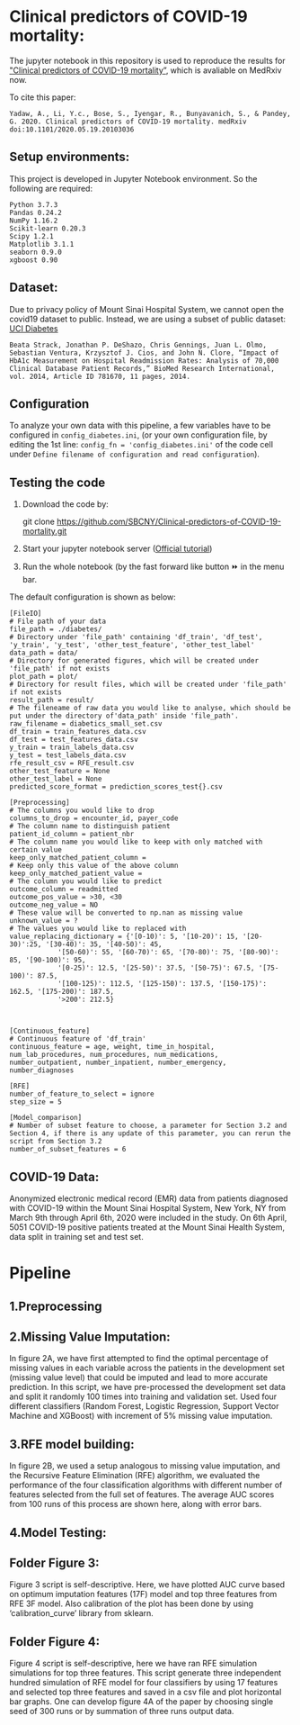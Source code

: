 # Clinical predictors of COVID-19 mortality:

The jupyter notebook in this repository is used to reproduce the results for ["Clinical predictors of COVID-19 mortality”](https://www.medrxiv.org/content/10.1101/2020.05.19.20103036v1), which is avaliable on MedRxiv now. 

To cite this paper:
	
	Yadaw, A., Li, Y.c., Bose, S., Iyengar, R., Bunyavanich, S., & Pandey, G. 2020. Clinical predictors of COVID-19 mortality. medRxiv doi:10.1101/2020.05.19.20103036
	
    
## Setup environments: 
This project is developed in Jupyter Notebook environment. So the following are required:

	Python 3.7.3
	Pandas 0.24.2
	NumPy 1.16.2
	Scikit-learn 0.20.3
	Scipy 1.2.1
	Matplotlib 3.1.1
	seaborn 0.9.0
	xgboost 0.90
          
	  
## Dataset:
Due to privacy policy of Mount Sinai Hospital System, we cannot open the covid19 dataset to public. Instead, we are using a subset of public dataset: [UCI Diabetes](https://archive.ics.uci.edu/ml/datasets/diabetes+130-us+hospitals+for+years+1999-2008)

	Beata Strack, Jonathan P. DeShazo, Chris Gennings, Juan L. Olmo, Sebastian Ventura, Krzysztof J. Cios, and John N. Clore, “Impact of HbA1c Measurement on Hospital Readmission Rates: Analysis of 70,000 Clinical Database Patient Records,” BioMed Research International, vol. 2014, Article ID 781670, 11 pages, 2014.

## Configuration

To analyze your own data with this pipeline, a few variables have to be configured in `config_diabetes.ini`, (or your own configuration file, by editing the 1st line: `config_fn = 'config_diabetes.ini'` of the code cell under `Define filename of configuration and read configuration`). 

## Testing the code
1. Download the code by:

	git clone https://github.com/SBCNY/Clinical-predictors-of-COVID-19-mortality.git

2. Start your jupyter notebook server ([Official tutorial](https://jupyter-notebook.readthedocs.io/en/stable/notebook.html#starting-the-notebook-server))

3. Run the whole notebook (by the fast forward like button ⏩ 	in the menu bar.

The default configuration is shown as below:

	[FileIO]
	# File path of your data
	file_path = ./diabetes/
	# Directory under 'file_path' containing 'df_train', 'df_test', 'y_train', 'y_test', 'other_test_feature', 'other_test_label'
	data_path = data/
	# Directory for generated figures, which will be created under 'file_path' if not exists
	plot_path = plot/
	# Directory for result files, which will be created under 'file_path' if not exists
	result_path = result/
	# The fileneame of raw data you would like to analyse, which should be put under the directory of'data_path' inside 'file_path'.
	raw_filename = diabetics_small_set.csv
	df_train = train_features_data.csv
	df_test = test_features_data.csv
	y_train = train_labels_data.csv
	y_test = test_labels_data.csv
	rfe_result_csv = RFE_result.csv
	other_test_feature = None
	other_test_label = None
	predicted_score_format = prediction_scores_test{}.csv

	[Preprocessing]
	# The columns you would like to drop
	columns_to_drop = encounter_id, payer_code
	# The column name to distinguish patient
	patient_id_column = patient_nbr
	# The column name you would like to keep with only matched with certain value
	keep_only_matched_patient_column = 
	# Keep only this value of the above column
	keep_only_matched_patient_value = 
	# The column you would like to predict
	outcome_column = readmitted
	outcome_pos_value = >30, <30
	outcome_neg_value = NO
	# These value will be converted to np.nan as missing value
	unknown_value = ?
	# The values you would like to replaced with
	value_replacing_dictionary = {'[0-10)': 5, '[10-20)': 15, '[20-30)':25, '[30-40)': 35, '[40-50)': 45,
				'[50-60)': 55, '[60-70)': 65, '[70-80)': 75, '[80-90)': 85, '[90-100)': 95, 
				'[0-25)': 12.5, '[25-50)': 37.5, '[50-75)': 67.5, '[75-100)': 87.5,
				'[100-125)': 112.5, '[125-150)': 137.5, '[150-175)': 162.5, '[175-200)': 187.5,
				'>200': 212.5}



	[Continuous_feature]
	# Continuous feature of 'df_train'
	continuous_feature = age, weight, time_in_hospital, num_lab_procedures, num_procedures, num_medications, number_outpatient, number_inpatient, number_emergency, number_diagnoses

	[RFE]
	number_of_feature_to_select = ignore
	step_size = 5

	[Model_comparison]
	# Number of subset feature to choose, a parameter for Section 3.2 and Section 4, if there is any update of this parameter, you can rerun the script from Section 3.2
	number_of_subset_features = 6

## COVID-19 Data: 

Anonymized electronic medical record (EMR) data from patients diagnosed with COVID-19 within the Mount Sinai Hospital System, 
New York, NY from March 9th through April 6th, 2020 were included in the study. On 6th April, 5051 COVID-19 positive patients 
treated at the Mount Sinai Health System, data split in training set and test set.

# Pipeline

## 1.Preprocessing

## 2.Missing Value Imputation: 

In figure 2A, we have first attempted to find the optimal percentage of missing values in each variable across the patients in 
the development set (missing value level) that could be imputed and lead to more accurate prediction. In this script, we have 
pre-processed the development set data and split it randomly 100 times into training and validation set. Used four different 
classifiers (Random Forest, Logistic Regression, Support Vector Machine and XGBoost) with increment of 5% missing value imputation.
 
## 3.RFE model building: 

In figure 2B, we used a setup analogous to missing value imputation, and the Recursive Feature Elimination (RFE) algorithm, 
we evaluated the performance of the four classification algorithms with different number of features selected from the full
set of features. The average AUC scores from 100 runs of this process are shown here, along with error bars.
 
## 4.Model Testing:


## Folder Figure 3: 

Figure 3 script is self-descriptive. Here, we have plotted AUC curve based on optimum imputation features (17F) model and 
top three features from RFE 3F model. Also calibration of the plot has been done by using ‘calibration_curve’ library from sklearn.
    
## Folder Figure 4: 

Figure 4 script is self-descriptive, here we have ran RFE simulation simulations for top three features. This script generate
three independent hundred simulation of RFE model for four classifiers by using 17 features and selected top three features and
saved in a csv file and plot horizontal bar graphs. One can develop figure 4A of the paper by choosing single seed of 300 runs 
or by summation of three runs output data.
